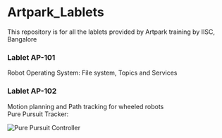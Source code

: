 # Artpark_Lablets
This repository is for all the lablets provided by Artpark training by IISC, Bangalore
### Lablet AP-101 
Robot Operating System: File system, Topics and Services <br>
### Lablet AP-102 
Motion planning and Path tracking for wheeled robots  <br>
Pure Pursuit Tracker: <br>

![Pure Pursuit Controller](https://github.com/Apoorv-1009/ARTPARK_Lablets/assets/57452076/32428aeb-314f-4cbb-9103-60ab61b8b422)

